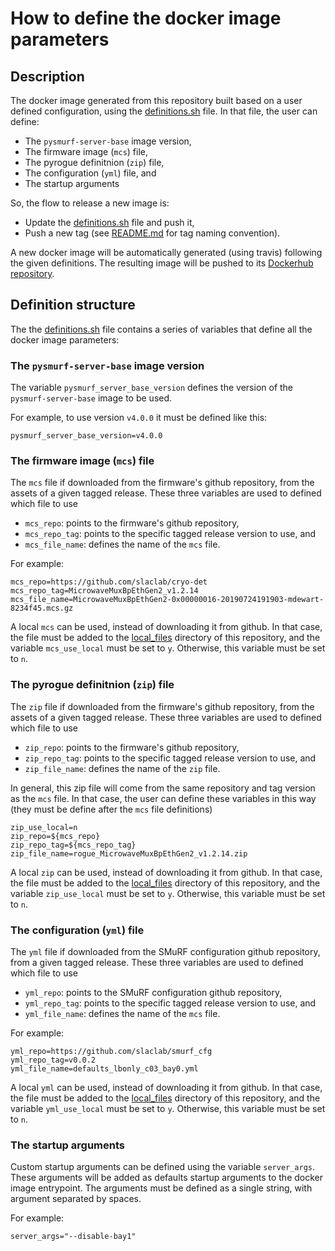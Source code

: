 # How to define the docker image parameters

## Description

The docker image generated from this repository built based on a user defined configuration, using the [definitions.sh](definitions.sh) file. In that file, the user can define:
- The `pysmurf-server-base` image version,
- The firmware image (`mcs`) file,
- The pyrogue definitnion (`zip`) file,
- The configuration (`yml`) file, and
- The startup arguments

So, the flow to release a new image is:
- Update the [definitions.sh](definitions.sh) file and push it,
- Push a new tag (see [README.md](README.md) for tag naming convention).

A new docker image will be automatically generated (using travis) following the given definitions. The resulting image will be pushed to its [Dockerhub repository](https://hub.docker.com/r/tidair/pysmurf-server).

## Definition structure

The the [definitions.sh](definitions.sh) file contains a series of variables that define all the docker image parameters:

### The `pysmurf-server-base` image version

The variable `pysmurf_server_base_version` defines the version of the `pysmurf-server-base` image to be used.

For example, to use version `v4.0.0` it must be defined like this:
```
pysmurf_server_base_version=v4.0.0
```

### The firmware image (`mcs`) file

The `mcs` file if downloaded from the firmware's github repository, from the assets of a given tagged release. These three variables are used to defined which file to use

- `mcs_repo`: points to the firmware's github repository,
- `mcs_repo_tag`: points to the specific tagged release version to use, and
- `mcs_file_name`: defines the name of the `mcs` file.

For example:
```
mcs_repo=https://github.com/slaclab/cryo-det
mcs_repo_tag=MicrowaveMuxBpEthGen2_v1.2.14
mcs_file_name=MicrowaveMuxBpEthGen2-0x00000016-20190724191903-mdewart-8234f45.mcs.gz
```

A local `mcs` can be used, instead of downloading it from github. In that case, the file must be added to the [local_files](local_files) directory of this repository, and the variable `mcs_use_local` must be set to `y`. Otherwise, this variable must be set to `n`.

### The pyrogue definitnion (`zip`) file

The `zip` file if downloaded from the firmware's github repository, from the assets of a given tagged release. These three variables are used to defined which file to use

- `zip_repo`: points to the firmware's github repository,
- `zip_repo_tag`: points to the specific tagged release version to use, and
- `zip_file_name`: defines the name of the `zip` file.

In general, this zip file will come from the same repository and tag version as the `mcs` file. In that case, the user can define these variables in this way (they must be define after the `mcs` file definitions)
```
zip_use_local=n
zip_repo=${mcs_repo}
zip_repo_tag=${mcs_repo_tag}
zip_file_name=rogue_MicrowaveMuxBpEthGen2_v1.2.14.zip
```

A local `zip` can be used, instead of downloading it from github. In that case, the file must be added to the [local_files](local_files) directory of this repository, and the variable `zip_use_local` must be set to `y`. Otherwise, this variable must be set to `n`.

### The configuration (`yml`) file

The `yml` file if downloaded from the SMuRF configuration github repository, from a given tagged release. These three variables are used to defined which file to use

- `yml_repo`: points to the SMuRF configuration github repository,
- `yml_repo_tag`: points to the specific tagged release version to use, and
- `yml_file_name`: defines the name of the `mcs` file.

For example:
```
yml_repo=https://github.com/slaclab/smurf_cfg
yml_repo_tag=v0.0.2
yml_file_name=defaults_lbonly_c03_bay0.yml
```

A local `yml` can be used, instead of downloading it from github. In that case, the file must be added to the [local_files](local_files) directory of this repository, and the variable `yml_use_local` must be set to `y`. Otherwise, this variable must be set to `n`.

### The startup arguments

Custom startup arguments can be defined using the variable `server_args`. These arguments will be added as defaults startup arguments to the docker image entrypoint. The arguments must be defined as a single string, with argument separated by spaces.

For example:
```
server_args="--disable-bay1"
```
